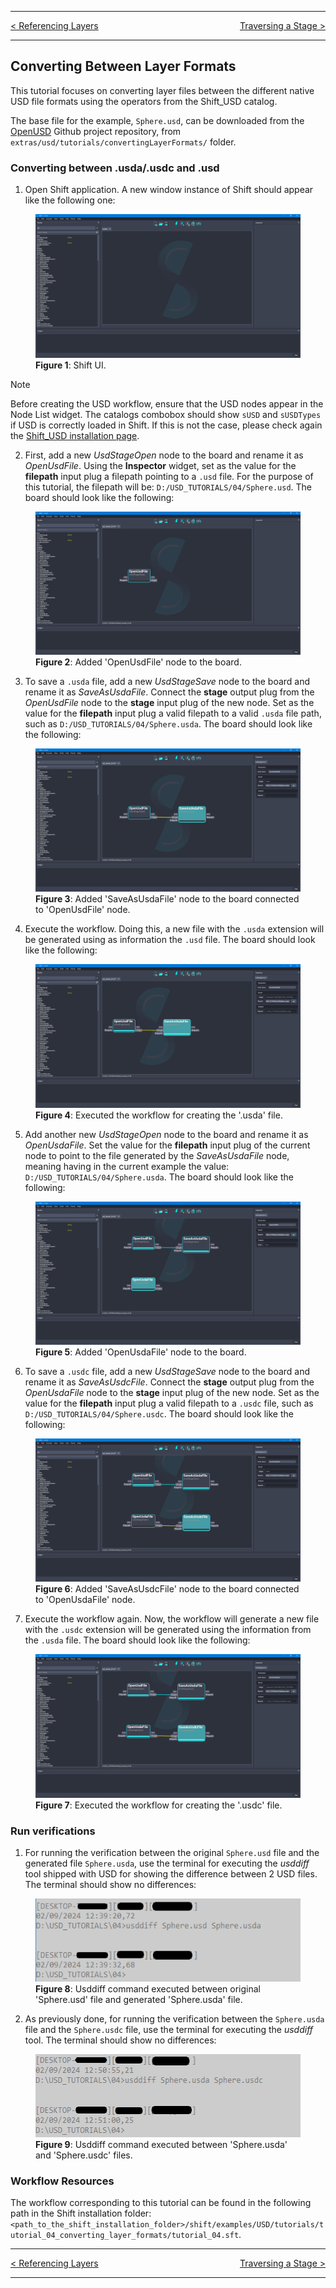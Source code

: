 
---

<p style="text-align:left;">

[< Referencing Layers](usd_tutorial_03.md)
<span style="float:right;">
[Traversing a Stage >](usd_tutorial_05.md)
</span>

</p>

---

## Converting Between Layer Formats

This tutorial focuses on converting layer files between the different native USD file formats using the operators from the Shift_USD catalog.

The base file for the example, `Sphere.usd`, can be downloaded from the [OpenUSD](https://github.com/PixarAnimationStudios/OpenUSD) Github project repository, from `extras/usd/tutorials/convertingLayerFormats/` folder.


### Converting between .usda/.usdc and .usd

1. Open Shift application. A new window instance of Shift should appear like the following one:

<figure>
    <img src="images/usd_tutorial_04/step_01_t04.png" alt="Shift UI.">
    <figcaption><b>Figure 1</b>: Shift UI.</figcaption>
</figure>

>[!NOTE]
> Before creating the USD workflow, ensure that the USD nodes appear in the Node List widget. The catalogs combobox should show `sUSD` and `sUSDTypes` if USD is correctly loaded in Shift. If this is not the case, please check again the [Shift_USD installation page](../usd#installation).

2. First, add a new *UsdStageOpen* node to the board and rename it as *OpenUsdFile*. Using the **Inspector** widget, set as the value for the **filepath** input plug a filepath pointing to a `.usd` file. For the purpose of this tutorial, the filepath will be: `D:/USD_TUTORIALS/04/Sphere.usd`. The board should look like the following:

<figure>
    <img src="images/usd_tutorial_04/step_02_t04.png" alt="Added 'OpenUsdFile' node to the board.">
    <figcaption><b>Figure 2</b>: Added 'OpenUsdFile' node to the board.</figcaption>
</figure>

3. To save a `.usda` file, add a new *UsdStageSave* node to the board and rename it as *SaveAsUsdaFile*. Connect the **stage** output plug from the *OpenUsdFile* node to the **stage** input plug of the new node. Set as the value for the **filepath** input plug a valid filepath to a valid `.usda` file path, such as `D:/USD_TUTORIALS/04/Sphere.usda`. The board should look like the following:

<figure>
    <img src="images/usd_tutorial_04/step_03_t04.png" alt="Added 'SaveAsUsdaFile' node to the board connected to 'OpenUsdFile' node.">
    <figcaption><b>Figure 3</b>: Added 'SaveAsUsdaFile' node to the board connected to 'OpenUsdFile' node.</figcaption>
</figure>

4. Execute the workflow. Doing this, a new file with the `.usda` extension will be generated using as information the `.usd` file. The board should look like the following:

<figure>
    <img src="images/usd_tutorial_04/step_04_t04.png" alt="Executed the workflow for creating the '.usda' file.">
    <figcaption><b>Figure 4</b>: Executed the workflow for creating the '.usda' file.</figcaption>
</figure>

5. Add another new *UsdStageOpen* node to the board and rename it as *OpenUsdaFile*. Set the value for the **filepath** input plug of the current node to point to the file generated by the *SaveAsUsdaFile* node, meaning having in the current example the value: `D:/USD_TUTORIALS/04/Sphere.usda`. The board should look like the following:

<figure>
    <img src="images/usd_tutorial_04/step_05_t04.png" alt="Added 'OpenUsdaFile' node to the board.">
    <figcaption><b>Figure 5</b>: Added 'OpenUsdaFile' node to the board.</figcaption>
</figure>

6. To save a `.usdc` file, add a new *UsdStageSave* node to the board and rename it as *SaveAsUsdcFile*. Connect the **stage** output plug from the *OpenUsdaFile* node to the **stage** input plug of the new node. Set as the value for the **filepath** input plug a valid filepath to a `.usdc` file, such as `D:/USD_TUTORIALS/04/Sphere.usdc`. The board should look like the following:

<figure>
    <img src="images/usd_tutorial_04/step_06_t04.png" alt="Added 'SaveAsUsdcFile' node to the board connected to 'OpenUsdaFile' node.">
    <figcaption><b>Figure 6</b>: Added 'SaveAsUsdcFile' node to the board connected to 'OpenUsdaFile' node.</figcaption>
</figure>

7. Execute the workflow again. Now, the workflow will generate a new file with the `.usdc` extension will be generated using the information from the `.usda` file. The board should look like the following:

<figure>
    <img src="images/usd_tutorial_04/step_07_t04.png" alt="Executed the workflow for creating the '.usdc' file.">
    <figcaption><b>Figure 7</b>: Executed the workflow for creating the '.usdc' file.</figcaption>
</figure>


### Run verifications

1. For running the verification between the original `Sphere.usd` file and the generated file `Sphere.usda`, use the terminal for executing the *usddiff* tool shipped with USD for showing the difference between 2 USD files. The terminal should show no differences:

<figure>
    <img src="images/usd_tutorial_04/verification_01_t04.png" alt="Usddiff command executed between original 'Sphere.usd' file and generated 'Sphere.usda' file." width="475" height="133">
    <figcaption><b>Figure 8</b>: Usddiff command executed between original 'Sphere.usd' file and generated 'Sphere.usda' file.</figcaption>
</figure>

2. As previously done, for running the verification between the `Sphere.usda` file and the `Sphere.usdc` file, use the terminal for executing the *usddiff* tool. The terminal should show no differences:

<figure>
    <img src="images/usd_tutorial_04/verification_02_t04.png" alt="Usddiff command executed between 'Sphere.usda' and 'Sphere.usdc' files."  width="475" height="133">
    <figcaption><b>Figure 9</b>: Usddiff command executed between 'Sphere.usda' and 'Sphere.usdc' files.</figcaption>
</figure>


### Workflow Resources

The workflow corresponding to this tutorial can be found in the following path in the Shift installation folder: `<path_to_the_shift_installation_folder>/shift/examples/USD/tutorials/tutorial_04_converting_layer_formats/tutorial_04.sft`.

---

<p style="text-align:left;">

[< Referencing Layers](usd_tutorial_03.md)
<span style="float:right;">
[Traversing a Stage >](usd_tutorial_05.md)
</span>

</p>

---
